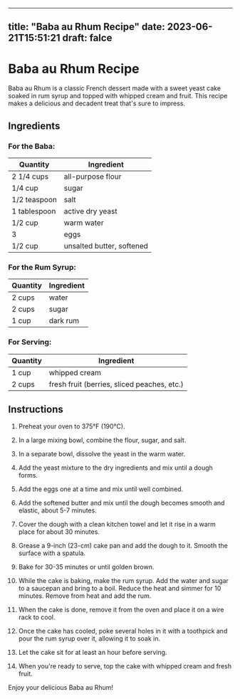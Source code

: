 
---
title: "Baba au Rhum Recipe"
date: 2023-06-21T15:51:21
draft: falce
---

# Baba au Rhum Recipe

Baba au Rhum is a classic French dessert made with a sweet yeast cake soaked in rum syrup and topped with whipped cream and fruit. This recipe makes a delicious and decadent treat that's sure to impress.

## Ingredients

### For the Baba:

| Quantity | Ingredient |
|----------|------------|
| 2 1/4 cups | all-purpose flour |
| 1/4 cup | sugar |
| 1/2 teaspoon | salt |
| 1 tablespoon | active dry yeast |
| 1/2 cup | warm water |
| 3 | eggs |
| 1/2 cup | unsalted butter, softened |

### For the Rum Syrup:

| Quantity | Ingredient |
|----------|------------|
| 2 cups | water |
| 2 cups | sugar |
| 1 cup | dark rum |

### For Serving:

| Quantity | Ingredient |
|----------|------------|
| 1 cup | whipped cream |
| 2 cups | fresh fruit (berries, sliced peaches, etc.) |

## Instructions

1. Preheat your oven to 375°F (190°C).

2. In a large mixing bowl, combine the flour, sugar, and salt.

3. In a separate bowl, dissolve the yeast in the warm water.

4. Add the yeast mixture to the dry ingredients and mix until a dough forms.

5. Add the eggs one at a time and mix until well combined.

6. Add the softened butter and mix until the dough becomes smooth and elastic, about 5-7 minutes.

7. Cover the dough with a clean kitchen towel and let it rise in a warm place for about 30 minutes.

8. Grease a 9-inch (23-cm) cake pan and add the dough to it. Smooth the surface with a spatula.

9. Bake for 30-35 minutes or until golden brown.

10. While the cake is baking, make the rum syrup. Add the water and sugar to a saucepan and bring to a boil. Reduce the heat and simmer for 10 minutes. Remove from heat and add the rum.

11. When the cake is done, remove it from the oven and place it on a wire rack to cool.

12. Once the cake has cooled, poke several holes in it with a toothpick and pour the rum syrup over it, allowing it to soak in.

13. Let the cake sit for at least an hour before serving.

14. When you're ready to serve, top the cake with whipped cream and fresh fruit. 

Enjoy your delicious Baba au Rhum!
